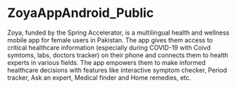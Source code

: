 # ZoyaAppAndroid_Public


Zoya, funded by the Spring Accelerator, is a multilingual health and wellness mobile app for female users in Pakistan. The app gives them access to critical healthcare information (especially during COVID-19 with Coivd symtoms, labs, doctors tracker) on their phone and connects them to health experts in various fields. The app empowers them to make informed healthcare decisions with features like interactive symptom checker, Period tracker, Ask an expert, Medical finder and Home remedies, etc.
